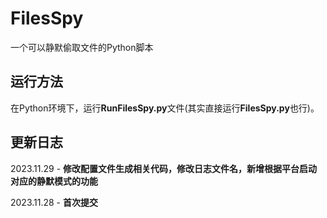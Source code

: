 # FilesSpy
一个可以静默偷取文件的Python脚本

## 运行方法

在Python环境下，运行**RunFilesSpy.py**文件(其实直接运行**FilesSpy.py**也行)。

## 更新日志

2023.11.29 - **修改配置文件生成相关代码，修改日志文件名，新增根据平台启动对应的静默模式的功能**

2023.11.28 - **首次提交**
